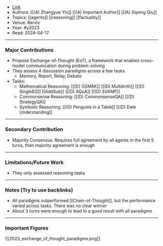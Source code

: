 - [Link](https://arxiv.org/abs/2312.01823)
- Authors: [[(A) Zhangyue Yin]] [[(A) Important Author]] [[(A) Xipeng Qiu]]
- Topics: [[agents]] [[reasoning]] [[factuality]]
- Venue: #arxiv
- Year: #y2023
- Read: 2024-04-17

---
### Major Contributions

- Propose Exchange-of-Thought (EoT), a framework that enables cross-model communication during problem-solving
- They assess 4 discussion paradigms across a few tasks
	- Memory, Report, Relay, Debate
- Tasks:
	- Mathematical Reasoning: [[(D) GSM8K]] [[(D) MultiArith]] [[(D) SingleEQ]] [[AddSub]] [[(D) AQuA]] [[(D) SVAMP]]
	- Commonsense Reasoning: [[(D) CommonsenseQA]] [[(D) StrategyQA]]
	- Symbolic Reasoning: [[(D) Penguins in a Table]] [[(D) Date Understanding]]

---
### Secondary Contribution

- Majority Consensus: Requires full agreement by all agents in the first 5 turns, then majority agreement is enough

---
### Limitations/Future Work

- They only assessed reasoning tasks

---
### Notes (Try to use backlinks)

- All paradigms outperformed [[Chain-of-Thought]], but the performance varied across tasks. There was no clear winner
- About 3 turns were enough to lead to a good result with all paradigms

---
### Important Figures

![[2023_exchange_of_thought_paradigms.png]]